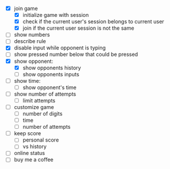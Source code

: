 - [x] join game
  - [x] initialize game with session
  - [x] check if the current user's session belongs to current user
  - [x] join if the current user session is not the same
- [ ] show numbers
- [ ] describe rule
- [x] disable input while opponent is typing
- [ ] show pressed number below that could be pressed
- [x] show opponent:
  - [x] show opponents history
  - [ ] show opponents inputs
- [ ] show time:
  - [ ] show opponent's time
- [ ] show number of attempts
  - [ ] limit attempts
- [ ] customize game
  - [ ] number of digits
  - [ ] time
  - [ ] number of attempts
- [ ] keep score
  - [ ] personal score
  - [ ] vs history
- [ ] online status
- [ ] buy me a coffee
